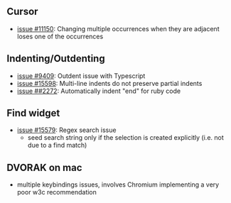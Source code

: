 
## Cursor

* [issue #11150](https://github.com/Microsoft/vscode/issues/11150): Changing multiple occurrences when they are adjacent loses one of the occurrences

## Indenting/Outdenting

* [issue #9409](https://github.com/Microsoft/vscode/issues/9409): Outdent issue with Typescript
* [issue #15598](https://github.com/Microsoft/vscode/issues/15598): Multi-line indents do not preserve partial indents
* [issue ##2272](https://github.com/Microsoft/vscode/issues/2272): Automatically indent "end" for ruby code

## Find widget
* [issue #15579](https://github.com/Microsoft/vscode/issues/15579): Regex search issue
  * seed search string only if the selection is created explicitly (i.e. not due to a find match)

## DVORAK on mac
* multiple keybindings issues, involves Chromium implementing a very poor w3c recommendation